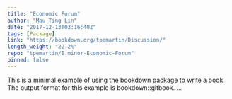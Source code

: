 ```yaml
---
title: "Economic Forum"
author: "Mau-Ting Lin"
date: "2017-12-13T03:16:40Z"
tags: [Package]
link: "https://bookdown.org/tpemartin/Discussion/"
length_weight: "22.2%"
repo: "tpemartin/E.minor-Economic-Forum"
pinned: false
---
```


This is a minimal example of using the bookdown package to write a book. The output format for this example is bookdown::gitbook. ...
